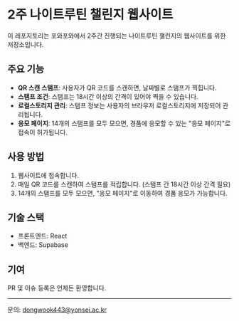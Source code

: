 # 2주 나이트루틴 챌린지 웹사이트

이 레포지토리는 포와포와에서 2주간 진행되는 나이트루틴 챌린지의 웹사이트를 위한 저장소입니다.

## 주요 기능

- **QR 스캔 스탬프**: 사용자가 QR 코드를 스캔하면, 날짜별로 스탬프가 찍힙니다.
- **스탬프 조건**: 스탬프는 18시간 이상의 간격이 있어야 찍을 수 있습니다.
- **로컬스토리지 관리**: 스탬프 정보는 사용자의 브라우저 로컬스토리지에 저장되어 관리됩니다.
- **응모 페이지**: 14개의 스탬프를 모두 모으면, 경품에 응모할 수 있는 "응모 페이지"로 접속이 허가됩니다.

## 사용 방법

1. 웹사이트에 접속합니다.
2. 매일 QR 코드를 스캔하여 스탬프를 적립합니다. (스탬프 간 18시간 이상 간격 필요)
3. 14개의 스탬프를 모두 모으면, "응모 페이지"로 이동하여 경품 응모가 가능합니다.

## 기술 스택

- 프론트엔드: React
- 백엔드: Supabase

## 기여

PR 및 이슈 등록은 언제든 환영합니다.

---

문의: dongwook443@yonsei.ac.kr
